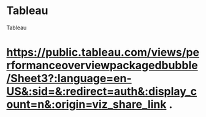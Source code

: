 # Tableau
Tableau 
# https://public.tableau.com/views/performanceoverviewpackagedbubble/Sheet3?:language=en-US&:sid=&:redirect=auth&:display_count=n&:origin=viz_share_link . #
